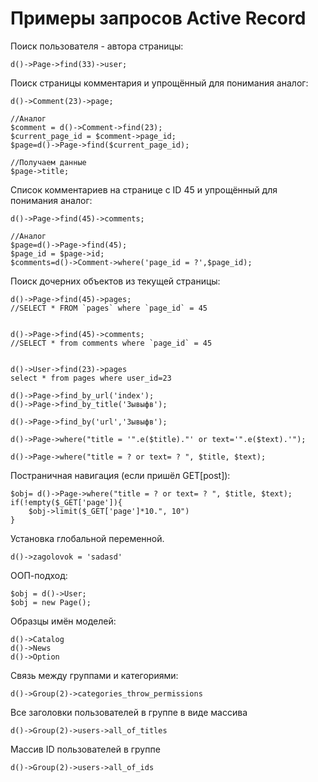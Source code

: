 Примеры запросов Active Record
==============================

Поиск пользователя - автора страницы:

	d()->Page->find(33)->user;

Поиск страницы комментария и упрощённый для понимания аналог:

	d()->Comment(23)->page;

	//Аналог
	$comment = d()->Comment->find(23);
	$current_page_id = $comment->page_id;
	$page=d()->Page->find($current_page_id);

	//Получаем данные
	$page->title;

Список комментариев на странице с ID 45 и упрощённый для понимания аналог:

	d()->Page->find(45)->comments;

	//Аналог
	$page=d()->Page->find(45);
	$page_id = $page->id;
	$comments=d()->Comment->where('page_id = ?',$page_id);


Поиск дочерних объектов из текущей страницы:

	d()->Page->find(45)->pages;
	//SELECT * FROM `pages` where `page_id` = 45


	d()->Page->find(45)->comments;
	//SELECT * from comments where `page_id` = 45


	d()->User->find(23)->pages
	select * from pages where user_id=23

	d()->Page->find_by_url('index');
	d()->Page->find_by_title('Зывыфв');

	d()->Page->find_by('url','Зывыфв');

	d()->Page->where("title = '".e($title)."' or text='".e($text).'");

	d()->Page->where("title = ? or text= ? ", $title, $text);


Постраничная навигация (если пришёл GET[post]):

	$obj= d()->Page->where("title = ? or text= ? ", $title, $text);
	if(!empty($_GET['page']){
	    $obj->limit($_GET['page']*10.", 10")
	}


Установка глобальной переменной.

	d()->zagolovok = 'sadasd'

ООП-подход:

	$obj = d()->User;
	$obj = new Page();


Образцы имён моделей:

	d()->Catalog
	d()->News
	d()->Option
	
Связь между группами и категориями:

	d()->Group(2)->categories_throw_permissions	
	
Все заголовки пользователей в группе в виде массива
	
	d()->Group(2)->users->all_of_titles

Массив ID пользователей в группе
	
	d()->Group(2)->users->all_of_ids
	